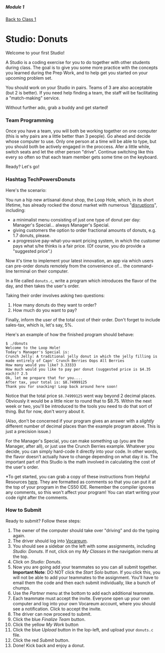 ##### Module 1

[Back to Class 1](../../class1)

# Studio: Donuts

Welcome to your first Studio! 

A Studio is a coding exercise for you to do together with other students during class. The goal is to give you some more practice with the concepts you learned during the Prep Work, and to help get you started on your upcoming problem set. 

You should work on your Studio in pairs. Teams of 3 are also acceptable (but 2 is better). If you need help finding a team, the staff will be facilitating a "match-making" service.

Without further ado, grab a buddy and get started!

### Team Programming

Once you have a team, you will both be working together on one computer (this is why pairs are a little better than 3 people). Go ahead and decide whose computer to use. Only one person at a time will be able to type, but you should both be actively engaged in the proccess. Afer a little while, switch seats and let the other person "drive". Continue switching like this every so often so that each team member gets some time on the keyboard.

Ready? Let's go!

### Hashtag TechPowersDonuts

Here's the scenario:

You run a hip new artisanal donut shop, the Loop Hole, which, in its short lifetime, has already rocked the donut market with
numerous "<a href="http://www.forbes.com/sites/martinzwilling/2015/03/19/will-your-business-innovation-disrupt-the-market/#2715e4857a0b58b4f1954f56" target="_blank">disruptions</a>", including:
* a minimalist menu consisting of just one type of donut per day: Manager's Special... always Manager's Special.
* giving customers the option to order fractional amounts of donuts, e.g. 1.7 donuts, please.
* a progressive pay-what-you-want pricing system, in which the customer pays what s/he thinks is a fair price. (Of
course, you do provide a "suggested price".)

Now it's time to implement your latest innovation, an app via which users can pre-order donuts remotely from the
convenience of... the command-line terminal on their computer.

In a file called `donuts.c`, write a program which introduces the flavor of the day, and then takes the user's order. 

Taking their order involves asking two questions:

1. How many donuts do they want to order?
2. How much do you want to pay?

Finally, inform the user of the total cost of their order. Don't forget to include sales-tax, which is, let's say, 5%.

Here's an example of how the finished program should behave:

```nohighlight
$ ./donuts
Welcome to the Loop Hole!
Today's Manager's Special is:
Crunch Jelly: A traditional jelly donut in which the jelly filling is made entirely of Capn' Crunch Berries Oops All Berries
How many would you like? 3.33333
How much would you like to pay per donut (suggested price is $4.35 each)? 2.5
Ok, let me prepare that for you....
After tax, your total is: $8.74999125
Thank you for snacking! Loop back around here soon!
```

Notice that the total price `$8.74999125` went way beyond 2 decimal places. Obviously it would be a little nicer to round that to $8.75. Within the next week or two, you'll be introduced to the tools you need to do that sort of thing. But for now, don't worry about it.

(Also, don't be concerned if your program gives an answer with a *slightly* different number of decimal places than the example program above. This is just a precision issue.)

For the Manager's Special, you can make something up (you are the Manager, after all), or just use the Crunch Berries example. Whatever you decide, you can simply hard-code it directly into your code. In other words, the flavor doesn't actually have to change depending on what day it is. The important part of this Studio is the math involved in calculating the cost of the user's order.

*To get started, you can grab a copy of these instructions from Helpful Resources <a href="../../../../../../../helpful-resources/modules/module-1.html#class-1-studio-donuts" target="_blank">here</a>.  They are formatted as comments so that you can put it at the top of your program in the CS50 IDE.  Remember the compiler ignores any comments, so this won't affect your program! You can start writing your code right after the comments. 

### How to Submit

Ready to submit? Follow these steps:

1. The owner of the computer should take over "driving" and do the typing again.
2. The driver should log into <a href="http://labs.vocareum.com/main/main.php" target="_blank">Vocareum</a>.
3. You should see a sidebar on the left with some assignments, including *Studio: Donuts*. If not, click on my *My Classes* in the navigation menu at the top.
4. Click on *Studio: Donuts*.
6. Now you are going add your teammates so you can all submit together. **Important Note**: DO NOT click the *Start Solo* button. If you click this, you will not be able to add your teammates to the assignment. You'll have to email them the code and then each submit individually, like a bunch of chumps.
7. Use the *Partner* menu at the bottom to add each additional teammate.
6. Each teammate must accept the invite. Everyone open up your own computer and log into your own Vocareum account, where you should see a notification. Click to accept the invite.
7. The driver can now proceed to submit. 
8. Click the blue *Finalize Team* button.
9. Click the yellow *My Work* button
10. Click the blue *Upload* button in the lop-left, and upload your `donuts.c` file.
11. Click the red *Submit* button.
12. Done! Kick back and enjoy a donut.
